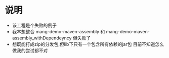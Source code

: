 ﻿# 说明
 * 该工程是个失败的例子
 * 我本想整合 mang-demo-maven-assembly 和 mang-demo-maven-assembly_withDependeyncy 但失败了
 * 想既能打成zip的分发包,但lib下只有一个包含所有依赖的jar包 目前不知道怎么做我的尝试都不对
